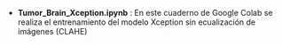 * __Tumor_Brain_Xception.ipynb__ : En este cuaderno de Google Colab se realiza el entrenamiento del modelo Xception sin ecualización de imágenes (CLAHE)
